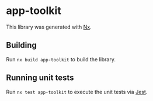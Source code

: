 # app-toolkit

This library was generated with [Nx](https://nx.dev).

## Building

Run `nx build app-toolkit` to build the library.

## Running unit tests

Run `nx test app-toolkit` to execute the unit tests via [Jest](https://jestjs.io).
